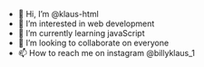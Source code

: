 - 👋 Hi, I’m @klaus-html
- 👀 I’m interested in web development
- 🌱 I’m currently learning  javaScript
- 💞️ I’m looking to collaborate on  everyone
- 📫 How to reach me  on instagram @billyklaus_1

<!---
klaus-html/klaus-html is a ✨ special ✨ repository because its `README.md` (this file) appears on your GitHub profile.
You can click the Preview link to take a look at your changes.
--->
